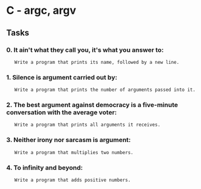 # C - argc, argv

## Tasks

### 0. It ain't what they call you, it's what you answer to:
       Write a program that prints its name, followed by a new line.

### 1. Silence is argument carried out by:
       Write a program that prints the number of arguments passed into it.

### 2. The best argument against democracy is a five-minute conversation with the average voter:
       Write a program that prints all arguments it receives.

### 3. Neither irony nor sarcasm is argument:
       Write a program that multiplies two numbers.

### 4. To infinity and beyond:
       Write a program that adds positive numbers.